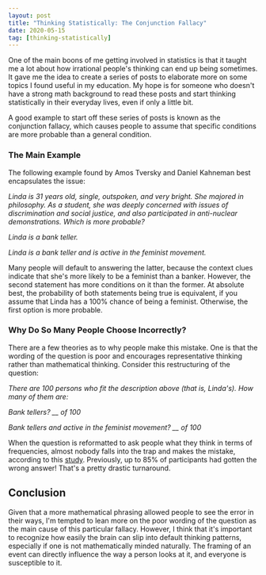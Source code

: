 ```yaml
---
layout: post
title: "Thinking Statistically: The Conjunction Fallacy"
date: 2020-05-15
tag: [thinking-statistically]
---
```


One of the main boons of me getting involved in statistics is that it taught me a lot about how irrational people's thinking can end up being sometimes. It gave me the idea to create a series of posts to elaborate more on some topics I found useful in my education. My hope is for someone who doesn't have a strong math background to read these posts and start thinking statistically in their everyday lives, even if only a little bit. 

A good example to start off these series of posts is known as the conjunction fallacy, which causes people to assume that specific conditions are more probable than a general condition.

### The Main Example

The following example found by Amos Tversky and Daniel Kahneman best encapsulates the issue:

*Linda is 31 years old, single, outspoken, and very bright. She majored in philosophy. As a student, she was deeply concerned with issues of discrimination and social justice, and also participated in anti-nuclear demonstrations. Which is more probable?*

*Linda is a bank teller.*

*Linda is a bank teller and is active in the feminist movement.*

Many people will default to answering the latter, because the context clues indicate that she's more likely to be a feminist than a banker. However, the second statement has more conditions on it than the former. At absolute best, the probability of both statements being true is equivalent, if you assume that Linda has a 100% chance of being a feminist. Otherwise, the first option is more probable. 

### Why Do So Many People Choose Incorrectly?

There are a few theories as to why people make this mistake. One is that the wording of the question is poor and encourages representative thinking rather than mathematical thinking. Consider this restructuring of the question:

*There are 100 persons who fit the description above (that is, Linda's). How many of them are:*

*Bank tellers? __ of 100*

*Bank tellers and active in the feminist movement? __ of 100*

When the question is reformatted to ask people what they think in terms of frequencies, almost nobody falls into the trap and makes the mistake, according to this [study](https://www.tandfonline.com/doi/abs/10.1080/14792779143000033). Previously, up to 85% of participants had gotten the wrong answer! That's a pretty drastic turnaround.

## Conclusion

Given that a more mathematical phrasing allowed people to see the error in their ways, I'm tempted to lean more on the poor wording of the question as the main cause of this particular fallacy. However, I think that it's important to recognize how easily the brain can slip into default thinking patterns, especially if one is not mathematically minded naturally. The framing of an event can directly influence the way a person looks at it, and everyone is susceptible to it. 
